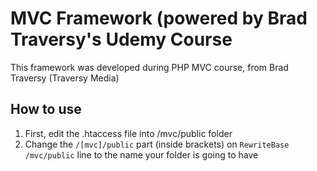 
# MVC Framework (powered by Brad Traversy's Udemy Course

This framework was developed during PHP MVC course, from Brad Traversy (Traversy Media)

## How to use

1. First, edit the .htaccess file into /mvc/public folder
2. Change the `/[mvc]/public` part (inside brackets) on `RewriteBase /mvc/public` line to the name your folder is going to have